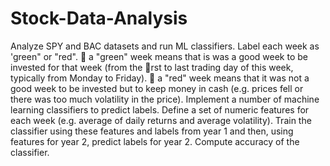 # Stock-Data-Analysis
Analyze SPY and BAC datasets and run ML classifiers. Label each week as 'green" or "red".
 a "green" week means that is was a good week to be invested
for that week (from the rst to last trading day of this week,
typically from Monday to Friday).
 a "red" week means that it was not a good week to be
invested but to keep money in cash (e.g. prices fell or there
was too much volatility in the price).
Implement a number of machine learning
classifiers to predict labels. Define 
a set of numeric features for each week (e.g. average of daily
returns and average volatility). Train the
classifier using these features and labels from year 1 and then,
using features for year 2, predict labels for year 2. Compute accuracy of the classifier.
